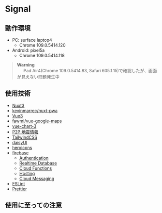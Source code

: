 # Signal

## 動作環境

- PC: surface laptop4
  - Chrome 109.0.5414.120
- Android: pixel5a
  - Chrome 109.0.5414.118

> **Warning**  
> 　 iPad Air4(Chrome 109.0.5414.83, Safari 605.1.15)で確認したが、画面が見えない問題発生中

## 使用技術

- [Nuxt3](https://nuxt.com)
- [kevinmarrec/nuxt-pwa](https://github.com/kevinmarrec/nuxt-pwa-module)
- [Vue3](https://v3.ja.vuejs.org)
- [fawmi/vue-google-maps](https://github.com/fawmi/vue-google-maps)
- [vue-chart-3](https://vue-chart-3.netlify.app)
- [P2P 地震情報](https://www.p2pquake.net)
- [TailwindCSS](https://tailwindcss.com)
- [daisyUI](https://daisyui.com)
- [heroicons](https://heroicons.com)
- [firebase](https://firebase.google.com)
  - [Authentication](https://firebase.google.com/docs/auth)
  - [Realtime Database](https://firebase.google.com/docs/database)
  - [Cloud Functions](https://firebase.google.com/docs/functions)
  - [Hosting](https://firebase.google.com/docs/hosting)
  - [Cloud Messaging](https://firebase.google.com/docs/cloud-messaging)
- [ESLint](https://eslint.org/)
- [Prettier](https://prettier.io/)

## 使用に至っての注意

> **Warning**  
> 　アプリコンテスト用に一人で作成したため，セキュリティホールが絶対ないとは言い切れません．  
> 　不安を感じられる場合，使用の際（ユーザー登録）に捨てメアドや偽名などを使う事をオススメします.

## 開発者からのコメント
>   レイアウトをスマホやタブレット用にしたため、出来ればスマホやタブレットで見ていただければ幸いです. 
